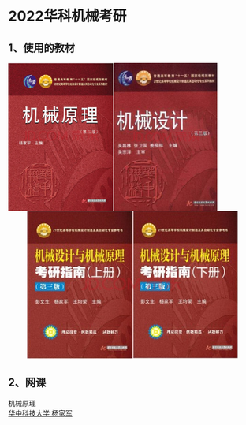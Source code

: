 # 2022华科机械考研
## 1、使用的教材
<center class='half'>
	<img src='https://github.com/adagio-summer-wind/machinery/blob/main/pictures/%E6%9C%BA%E6%A2%B0%E5%8E%9F%E7%90%86.jpg' height='300' align='left'>
	<img src='https://github.com/adagio-summer-wind/machinery/blob/main/pictures/%E6%9C%BA%E6%A2%B0%E8%AE%BE%E8%AE%A11.jpg' height='300' align='left'>
	<img src='https://github.com/adagio-summer-wind/machinery/blob/main/pictures/%E6%9C%BA%E6%A2%B0%E8%AE%BE%E8%AE%A1%E4%B8%8E%E6%9C%BA%E6%A2%B0%E5%8E%9F%E7%90%86%E8%80%83%E7%A0%94%E6%8C%87%E5%8D%97.jpg' height='300' >
</center>

## 2、网课
机械原理  
[华中科技大学 杨家军](https://www.bilibili.com/video/BV1gW4112783)
